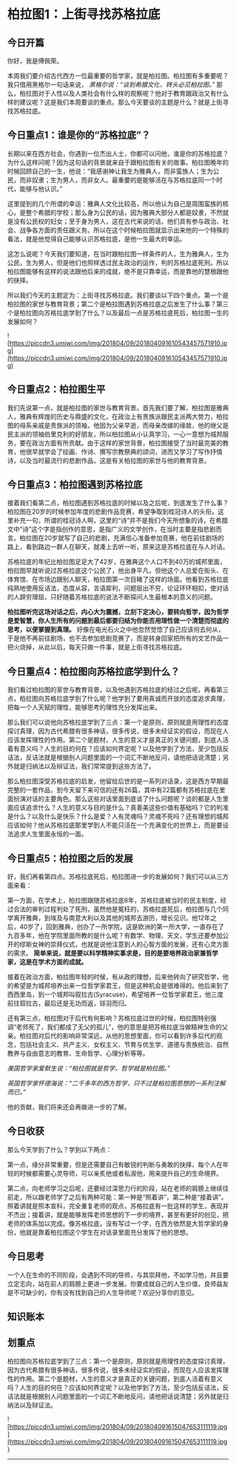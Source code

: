 # 柏拉图1：上街寻找苏格拉底

## 今日开篇

你好，我是傅佩荣。

本周我们要介绍古代西方一位最重要的哲学家，就是柏拉图。柏拉图有多重要呢？我只借用黑格尔一句话来说， *黑格尔说：“谈到希腊文化，转头必见柏拉图。”* 那么，柏拉图对于人性以及人类社会有什么样的观察呢？他对于教育跟政治又有什么样的建议呢？这是我们本周要谈的重点。那么今天要谈的主题是什么？就是上街寻找苏格拉底。

## 今日重点1：谁是你的“苏格拉底”？

长期以来在西方社会，你遇到一位杰出人士，你都可以问他，谁是你的苏格拉底？为什么这样问呢？因为这句话的背景就来自于跟柏拉图有关的故事。柏拉图晚年的时候回顾自己的一生，他说：“我感谢神让我生为雅典人，而非蛮族人；生为公民，而非奴隶；生为男人，而非女人。最重要的是能够活在与苏格拉底同一个时代，能够与他认识。”

这里提到的几个所谓的幸运：雅典人文化比较高，所以他认为自己是周围蛮族的核心，是整个希腊的学校；那么身为公民的话，因为雅典大部分人都是奴隶，不然就是没有公民权的妇女；至于身为男人，这在古代来说的话，他们具有参与政治、社会、战争各方面的责任跟义务。所以在这个时候柏拉图就显示出来他的一个特殊的看法，就是他觉得自己能够认识苏格拉底，是他一生最大的幸运。

这怎么说呢？今天我们要知道，在当时跟柏拉图一样条件的人，生为雅典人，生为公民，生为男人，但是他们也照样透过民主政治的运作，判的苏格拉底死刑。所以柏拉图能够有这样的说法跟他后来的成就，绝不是只靠幸运，而是靠他的慧根跟他的抉择。

所以我们今天的主题定为：上街寻找苏格拉底。我们要谈以下四个重点。第一个是柏拉图的家世与教育背景；第二个是柏拉图遇到苏格拉底之后发生了什么事？第三个是柏拉图向苏格拉底学到了什么？以及最后一点是苏格拉底死后，柏拉图一生的发展如何？

![https://piccdn3.umiwi.com/img/201804/09/201804091610543457571910.jpg](https://piccdn3.umiwi.com/img/201804/09/201804091610543457571910.jpg)

## 今日重点2：柏拉图生平

我们先说第一点，就是柏拉图的家世与教育背景。首先我们要了解，柏拉图是雅典人，雅典有辉煌的历史与鼎盛的文化，在政治上有贵族派跟民主派两大势力，柏拉图的母系亲戚是贵族派的领袖，他因为父亲早逝，而母亲改嫁的缘故，他的继父是民主派的领袖伯里克利的好朋友，所以柏拉图从小认真学习，一心一意想为城邦服务，要在政治方面有所贡献。由于这样的家世背景，柏拉图接受了当时最完美的教育，他很早就学会了绘画、作诗、撰写宗教祭典的颂词，进而又学习了写作抒情诗，以及当时最流行的悲剧作品，这是有关柏拉图的家世与他的教育背景。

## 今日重点3：柏拉图遇到苏格拉底

接着我们看第二点，柏拉图遇到苏格拉底的时候以及之后呢，到底发生了什么事？柏拉图在20岁的时候参加年度的悲剧作品竞赛，希望争取到桂冠诗人的头衔。这里补充一句，所谓的桂冠诗人啊，这里的“诗”并不是我们今天所想象的诗，在希腊文中“诗”这个字是指创作的意思，是指广义的文学创作，在当时主要是指悲剧而言。柏拉图在20岁就写了自己的悲剧，充满信心准备参加竞赛，他在前往剧场的路上，看到路边一群人在聊天，就凑上去听一听，原来这是苏格拉底在与人对话。

苏格拉底的年纪比柏拉图足足大了42岁，在雅典这个人口不到40万的城邦里面，柏拉图早就听说过苏格拉底这个公民了，他出身平凡，但他这个人总爱在街头、在体育馆、在市场边跟别人聊天，柏拉图第一次目睹了这样的场面。他看到苏格拉底纯熟地使用反诘法，态度从容，言语犀利，问题层出不穷，论证环环相扣，使对话的人辞穷理屈，只好随着苏格拉底的说法不断探问人生最根本的意义的问题。

 **柏拉图听完这场对话之后，内心大为震撼，立刻下定决心，要转向哲学，因为哲学是爱智慧，你人生所有的问题到最后都要归结为你能否用理性做一个清楚而彻底的思考，以便掌握到真理。** 好像在电光石火之中他忽然觉悟了自己应该何去何从，于是他不再前往剧场，也不去参加悲剧竞赛了，而是转身回家把所有的文艺作品一把火烧掉，从此以后，每天只做一件事，就是上街寻找苏格拉底。

## 今日重点4：柏拉图向苏格拉底学到什么？

我们看过柏拉图的家世与教育背景，以及他遇到苏格拉底的经过之后呢，再看第三点，柏拉图向苏格拉底学到了什么呢？他学到了要用真诚而开放的态度追求真理，把每一个人天赋的理性，能够思考的理性充分发挥出来。

那么我们可以说他向苏格拉底学到了三点：第一个是原则，原则就是用理性的态度探讨真理，因为古代希腊有很多神话，很多传说，很多未经证实的假设，而现在人应该发挥理性的作用。第二个是题材，人生的意义才是真正的关键问题，到底人活着有意义吗？人生的目的何在？应该如何界定呢？以及他学到了方法，至少包括反诘法，反诘法就是根据别人问题里面的一个词汇不断地反问，请他把话说清楚；另外就是归纳法以及辩证法，我们常常提到这些方法了。

那么柏拉图深受苏格拉底的启发，他留给后世的是一系列对话录，这是西方早期最完整的一套作品，到今天留下来可信的还有26篇，其中有22篇都有苏格拉底在里面扮演对话的主要角色。那么这些对话里面到底谈了什么问题呢？谈的都是人生里面应该追求什么？人生的意义与目的是什么？真善美这些价值有基础吗？它的判准是什么？以及什么是快乐？什么是爱？人有灵魂吗？灵魂不死吗？还有理想的城邦应该如何？他从苏格拉底那里学到人不能只活在一个充满变化的世界上，而是要设法追求人生里面永恒的一面。

## 今日重点5：柏拉图之后的发展

好，我们再看第四点。苏格拉底死后，柏拉图进一步的发展如何？我们可以从三方面来看：

第一方面，在学术上，柏拉图跟随苏格拉底8年，苏格拉底被当时的民主制度，经过合法的审判过程判处了死刑，虽然他是冤枉的，苏格拉底死后，柏拉图与几个同学离开雅典，到埃及与南意大利以及其他的城邦去游历，增长见识。他12年之后，40岁了，回到雅典，创办了一所学院，这是欧洲的第一所大学，一直存在了九百多年，他在学院里面所教的是什么呢？有数学、物理、天文，学生还要参加公开的缪斯女神的崇拜仪式，也就是说他注意到人的心智方面的发展，还有心灵方面的需求。 **简单来说，就是要以科学精神实事求是，目的是要培养政治家兼哲学家，这是在学术方面的成就。**

接着在政治方面，柏拉图年轻的时候，有从政的理想，后来他转向了研究哲学，他的希望是为城邦培养出来一位哲学家君王，但是这种机会是很难得的。他后来到了西西里岛，到一个城邦叫叙拉古(Syracuse)，希望培养一位哲学家君王，他三度前往叙拉古，最后还是无功而返，铩羽而归。

还有第三点，柏拉图对于后代有何影响？苏格拉底过世的时候，柏拉图特别强调“老师死了，我们都成了无父的孤儿”，他的意思是把苏格拉底当做精神生命的父亲。柏拉图对后代的影响非常深远，从他的思想里面，你可以看到许多后代的观念，包括社会主义、共产主义、女权主义、节育与优生学、道德与贵族统治、自然教养与自由意志的教育、生命哲学、心理分析等等。

 *美国哲学家爱默生说：“柏拉图就是哲学，哲学就是柏拉图。”*

 *英国哲学家怀德海说：“二千多年的西方哲学，只不过是柏拉图思想的一系列注解而已。”*

他的贡献，我们将来还会再做进一步的了解。

## 今日收获

那么今天学到了什么？学到以下两点：

第一点，缘分非常重要，但是还需要自己有敏锐的判断与勇敢的抉择，每个人在年轻的时候都需要心灵导师，可以亲炙他或者私淑他，用来提升自己的生命境界。

第二点，向老师学习之后呢，还要经过深思力行的阶段，站在老师的肩膀上继续往前走，所以跟老师学了之后有两种可能：第一种是“照着讲”，第二种是“接着讲”。照着讲就是照本宣科，完全重复老师的观点，苏格拉底有一批这样的学生，表现并不杰出；接着讲，就是能够发挥老师思想的下一步的境界，甚至有更好的创见，把老师的体系加以完成。像苏格拉底，没有写过一个字，在西方依然是大哲学家的身份，他就是靠着柏拉图这个学生在对话录里面充分发挥了他的思想。

## 今日思考

一个人在生命的不同阶段，会遇到不同的导师，与其崇拜他，不如学习他，并且要立定志向，站在前人的肩膀上更进一步发展。你要成就自己的人生价值，良师益友是不可缺少的，你有没有找到自己的人生导师呢？欢迎分享你的意见。

## 知识账本

## 划重点

柏拉图向苏格拉底学到了三点：第一个是原则，原则就是用理性的态度探讨真理，因为古代希腊有很多神话，很多传说，很多未经证实的假设，而现在人应该发挥理性的作用。第二个是题材，人生的意义才是真正的关键问题，到底人活着有意义吗？人生的目的何在？应该如何界定呢？以及他学到了方法，至少包括反诘法，反诘法就是根据别人问题里面的一个词汇不断地反问，请他把话说清楚；另外就是归纳法以及辩证法。

![https://piccdn3.umiwi.com/img/201804/09/201804091615047653111119.jpg](https://piccdn3.umiwi.com/img/201804/09/201804091615047653111119.jpg)

---
